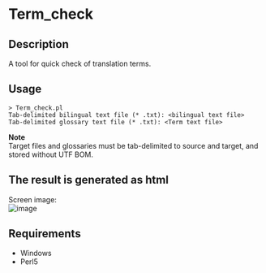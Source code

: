# Term_check 

## Description  
A tool for quick check of translation terms.  

## Usage  
```
> Term_check.pl
Tab-delimited bilingual text file (* .txt): <bilingual text file>
Tab-delimited glossary text file (* .txt): <Term text file>
```  

**Note**  
Target files and glossaries must be tab-delimited to source and target, and stored without UTF BOM.

## The result is generated as html  
Screen image:  
![image](https://user-images.githubusercontent.com/10069642/76592068-84912c00-6535-11ea-9055-ccb70f311d40.png)

## Requirements  
- Windows  
- Perl5
